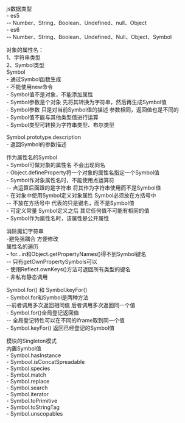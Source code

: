 #  

js数据类型  
    - es5  
        -- Number、String、Boolean、Undefined、null、Object  
    - es6  
        -- Number、String、Boolean、Undefined、Null、Object、Symbol  

对象的属性名：  
    1、字符串类型  
    2、Symbol类型  
Symbol  
    - 通过Symbol函数生成  
    - 不能使用new命令  
    - Symbol值不是对象，不能添加属性  
    - Symbol参数是个对象 先将其转换为字符串，然后再生成Symbol值  
    - Symbol参数 只是对当前Symbol值的描述 参数相同，返回值也是不同的  
    - Symbol值不能与其他类型值进行运算  
    - Symbol类型可转换为字符串类型、布尔类型  

Symbol.prototype.description  
    - 返回Symbol的参数描述  

作为属性名的Symbol  
    - Symbol可做对象的属性名 不会出现同名  
    - Object.defineProperty将一个对象的属性名指定一个Symbol值  
    - Symbol作对象属性名时，不能使用点运算符  
        -- 点运算后面跟的是字符串 将其作为字符串使用而不是Symbol值  
    - 在对象中使用Symbol定义对象属性 Symbol必须放在方括号中  
        -- 不放在方括号中 代表的只是键名，而不是Symbol值  
    - 可定义常量 Symbol定义之后 其它任何值不可能有相同的值  
    - Symbol作为属性名时，该属性是公开属性  

消除魔幻字符串  
    -避免强耦合 方便修改  
属性名的遍历  
    - for...in和Object.getPropertyNames()得不到Symbol键名  
        -- 只有getOwnPropertySymbols可以  
    - 使用Reflect.ownKeys()方法可返回所有类型的键名  
    - 非私有静态调用  

Symbol.for() 和 Symbol.keyFor()  
    - Symbol.for和Symbol是两种方法  
        --前者调用多次返回相同值 后者调用多次返回同一个值  
    - Symbol.for()全局登记返回值  
        -- 全局登记特性可以在不同的iframe取到同一个值  
    - Symbol.keyFor() 返回已经登记的Symbol值  

模块的Singleton模式  
内置Symbol值  
    - Symbol.hasInstance  
    - Symbool.isConcatSpreadable  
    - Symbol.species  
    - Symbol.match  
    - Symbol.replace  
    - Symbol.search  
    - Symbol.iterator  
    - Symbol.toPrimitive  
    - Symbol.toStringTag  
    - Symbol.unscopables  
